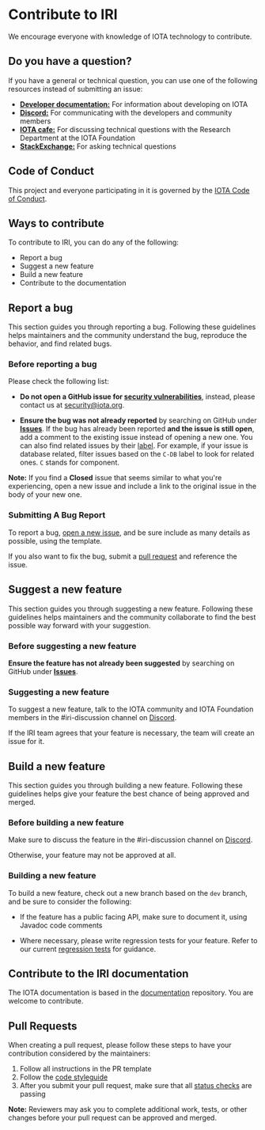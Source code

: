 # Contribute to IRI

We encourage everyone with knowledge of IOTA technology to contribute.

## Do you have a question?

If you have a general or technical question, you can use one of the following resources instead of submitting an issue:

- [**Developer documentation:**](https://docs.iota.org/) For information about developing on IOTA
- [**Discord:**](https://discord.iota.org/) For communicating with the developers and community members
- [**IOTA cafe:**](https://iota.cafe/) For discussing technical questions with the Research Department at the IOTA Foundation
- [**StackExchange:**](https://iota.stackexchange.com/) For asking technical questions

## Code of Conduct

This project and everyone participating in it is governed by the [IOTA Code of Conduct](CODE_OF_CONDUCT.md).

## Ways to contribute

To contribute to IRI, you can do any of the following:

- Report a bug
- Suggest a new feature
- Build a new feature
- Contribute to the documentation

## Report a bug

This section guides you through reporting a bug. Following these guidelines helps maintainers and the community understand the bug, reproduce the behavior, and find related bugs.

### Before reporting a bug

Please check the following list:

- **Do not open a GitHub issue for [security vulnerabilities](SECURITY.MD)**, instead, please contact us at [security@iota.org](mailto:security@iota.org).

- **Ensure the bug was not already reported** by searching on GitHub under [**Issues**](https://github.com/iotaledger/iri/issues). If the bug has already been reported **and the issue is still open**, add a comment to the existing issue instead of opening a new one. You can also find related issues by their [label](https://github.com/iotaledger/iri/labels?page=1&sort=name-asc). For example, if your issue is database related, filter issues based on the `C-DB` label to look for related ones. `C` stands for component.

**Note:** If you find a **Closed** issue that seems similar to what you're experiencing, open a new issue and include a link to the original issue in the body of your new one.

### Submitting A Bug Report

To report a bug, [open a new issue](https://github.com/iotaledger/iri/issues/new), and be sure include as many details as possible, using the template.

If you also want to fix the bug, submit a [pull request](#pull-requests) and reference the issue.

## Suggest a new feature

This section guides you through suggesting a new feature. Following these guidelines helps maintainers and the community collaborate to find the best possible way forward with your suggestion.

### Before suggesting a new feature

**Ensure the feature has not already been suggested** by searching on GitHub under [**Issues**](https://github.com/iotaledger/iri/issues).

### Suggesting a new feature

To suggest a new feature, talk to the IOTA community and IOTA Foundation members in the #iri-discussion channel on [Discord](https://discord.iota.org/).

If the IRI team agrees that your feature is necessary, the team will create an issue for it.

## Build a new feature

This section guides you through building a new feature. Following these guidelines helps give your feature the best chance of being approved and merged.

### Before building a new feature

Make sure to discuss the feature in the #iri-discussion channel on [Discord](https://discord.iota.org/).

Otherwise, your feature may not be approved at all.

### Building a new feature

To build a new feature, check out a new branch based on the `dev` branch, and be sure to consider the following:

- If the feature has a public facing API, make sure to document it, using Javadoc code comments

- Where necessary, please write regression tests for your feature. Refer to our current [regression tests](https://github.com/iotaledger/iri/tree/dev/python-regression) for guidance.

## Contribute to the IRI documentation

The IOTA documentation is based in the [documentation](https://github.com/iotaledger/documentation) repository. You are welcome to contribute.

## Pull Requests

When creating a pull request, please follow these steps to have your contribution considered by the maintainers:

1. Follow all instructions in the PR template
2. Follow the [code styleguide](STYLEGUIDE.md)
3. After you submit your pull request, make sure that all [status checks](https://help.github.com/articles/about-status-checks/) are passing

**Note:** Reviewers may ask you to complete additional work, tests, or other changes before your pull request can be approved and merged.